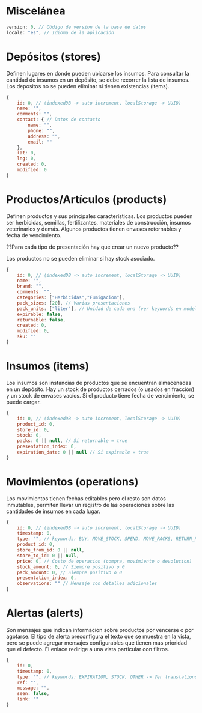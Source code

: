 # Miscelánea
```js
version: 0, // Código de version de la base de datos
locale: "es", // Idioma de la aplicación
```

# Depósitos (stores)
Definen lugares en donde pueden ubicarse los insumos. Para consultar la cantidad de insumos en un depósito, se debe recorrer la lista de insumos.  
Los depositos no se pueden eliminar si tienen existencias (items).
```js
{
    id: 0, // (indexedDB -> auto increment, localStorage -> UUID)
    name: "",
    comments: "",
    contact: { // Datos de contacto
        name: "",
        phone: "",
        address: "",
        email: ""
    }, 
    lat: 0,
    lng: 0,
    created: 0,
    modified: 0
}
```

# Productos/Artículos (products)
Definen productos y sus principales características. Los productos pueden ser herbicidas, semillas, fertilizantes, materiales de construcción, insumos veterinarios y demás. Algunos productos tienen envases retornables y fecha de vencimiento. 

??Para cada tipo de presentación hay que crear un nuevo producto??

Los productos no se pueden eliminar si hay stock asociado.

```js
{
    id: 0, // (indexedDB -> auto increment, localStorage -> UUID)
    name: "",
    brand: "",
    comments: "",
    categories: ["Herbicidas","Fumigacion"],
    pack_sizes: [20], // Varias presentaciones
    pack_units: ["liter"], // Unidad de cada una (ver keywords en model/constants.js - UNITS)
    expirable: false,
    returnable: false,
    created: 0,
    modified: 0,
    sku: ""
}
```

# Insumos (items)
Los insumos son instancias de productos que se encuentran almacenadas en un depósito. Hay un stock de productos cerrados (o usados en fracción) y un stock de envases vacíos. Si el producto tiene fecha de vencimiento, se puede cargar.    
```js
{
    id: 0, // (indexedDB -> auto increment, localStorage -> UUID)
    product_id: 0,
    store_id: 0,
    stock: 0,
    packs: 0 || null, // Si returnable = true
    presentation_index: 0,
    expiration_date: 0 || null // Si expirable = true
}
```

# Movimientos (operations)
Los movimientos tienen fechas editables pero el resto son datos inmutables, permiten llevar un registro de las operaciones sobre las cantidades de insumos en cada lugar. 
```js
{
    id: 0, // (indexedDB -> auto increment, localStorage -> UUID)
    timestamp: 0,
    type: "", // keywords: BUY, MOVE_STOCK, SPEND, MOVE_PACKS, RETURN_PACKS
    product_id: 0,
    store_from_id: 0 || null,
    store_to_id: 0 || null,
    price: 0, // Costo de operacion (compra, movimiento o devolucion)
    stock_amount: 0, // Siempre positivo o 0
    pack_amount: 0, // Siempre positivo o 0
    presentation_index: 0,
    observations: "" // Mensaje con detalles adicionales
}
```

# Alertas (alerts)
Son mensajes que indican informacion sobre productos por vencerse o por agotarse. El tipo de alerta preconfigura el texto que se muestra en la vista, pero se puede agregar mensajes configurables que tienen mas prioridad que el defecto. El enlace redirige a una vista particular con filtros.
```js
{
    id: 0,
    timestamp: 0,
    type: "", // keywords: EXPIRATION, STOCK, OTHER -> Ver translations
    ref: "",
    message: "",
    seen: false,
    link: ""
}
```